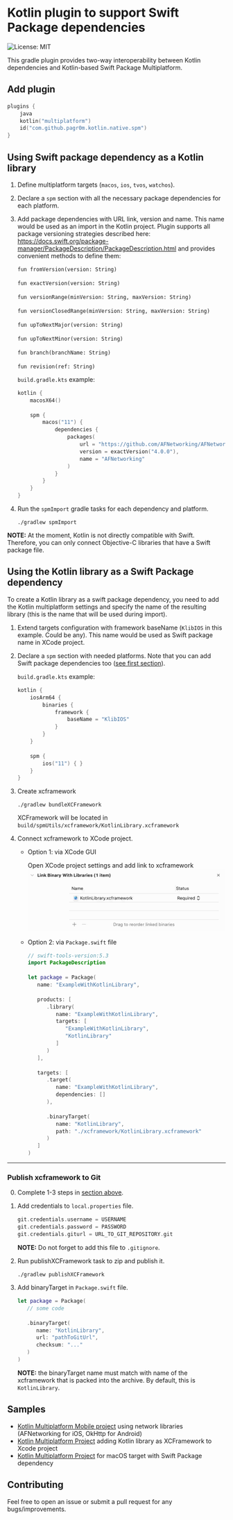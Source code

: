 # Kotlin plugin to support Swift Package dependencies

![License: MIT](https://img.shields.io/badge/License-MIT-blue.svg)

This gradle plugin provides two-way interoperability between Kotlin dependencies and Kotlin-based Swift Package
Multiplatform.

## Add plugin

[comment]: <> (To use the plugin add a dependency in the plugins section.)

```kotlin
plugins {
    java
    kotlin("multiplatform")
    id("com.github.pagr0m.kotlin.native.spm")
}
```

## Using Swift package dependency as a Kotlin library

1. Define multiplatform targets (`macos`, `ios`, `tvos`, `watchos`).
2. Declare a `spm` section with all the necessary package dependencies for each platform.
3. Add package dependencies with URL link, version and name. This name would be used as an import in the Kotlin project.
   Plugin supports all package versioning strategies described here: https://docs.swift.org/package-manager/PackageDescription/PackageDescription.html
   and provides convenient methods to define them:
   
   ```
   fun fromVersion(version: String)

   fun exactVersion(version: String)

   fun versionRange(minVersion: String, maxVersion: String)

   fun versionClosedRange(minVersion: String, maxVersion: String)

   fun upToNextMajor(version: String)

   fun upToNextMinor(version: String)

   fun branch(branchName: String)

   fun revision(ref: String)
   ```
   `build.gradle.kts` example:

   ```kotlin
   kotlin {
       macosX64()
   
       spm {
           macos("11") {
               dependencies {
                   packages(
                       url = "https://github.com/AFNetworking/AFNetworking.git",
                       version = exactVersion("4.0.0"),
                       name = "AFNetworking"
                   )
               }
           }
       }
   }
   ```

4. Run the `spmImport` gradle tasks for each dependency and platform.
   ```shell
   ./gradlew spmImport
   ```

**NOTE:** At the moment, Kotlin is not directly compatible with Swift. Therefore, you can only connect Objective-C
libraries that have a Swift package file.

## Using the Kotlin library as a Swift Package dependency

To create a Kotlin library as a swift package dependency, you need to add the Kotlin multiplatform settings and specify
the name of the resulting library (this is the name that will be used during import).

1. Extend targets configuration with framework baseName (`KlibIOS` in this example. Could be any). This name would be
   used as Swift package name in XCode project.
2. Declare a `spm` section with needed platforms. Note that you can add Swift package dependencies
   too ([see first section](#using-swift-package-dependency-as-a-kotlin-library)).

   `build.gradle.kts` example:

   ```kotlin
   kotlin {
       iosArm64 {
           binaries {
               framework {
                   baseName = "KlibIOS"
               }
           }
       }
   
       spm {
           ios("11") { }
       }
   }
   ```

3. Create xcframework
   ```shell
   ./gradlew bundleXCFramework
   ```
   XCFramework will be located in `build/spmUtils/xcframework/KotlinLibrary.xcframework`
4. Connect xcframework to XCode project.

    - Option 1: via XCode GUI

      Open XCode project settings and add link to xcframework
      ![XCode-import-XCFramework](./images/XCode-import-XCFramework.png)

    - Option 2: via `Package.swift` file

      ```swift
      // swift-tools-version:5.3 
      import PackageDescription

      let package = Package(
         name: "ExampleWithKotlinLibrary",

         products: [
            .library(
               name: "ExampleWithKotlinLibrary",
               targets: [
                  "ExampleWithKotlinLibrary",
                  "KotlinLibrary"
               ]
            )
         ],

         targets: [
            .target(
               name: "ExampleWithKotlinLibrary",
               dependencies: []
            ),

            .binaryTarget(
               name: "KotlinLibrary",
               path: "./xcframework/KotlinLibrary.xcframework"
            )
         ]
      )
      ```

--- 

### Publish xcframework to Git

0. Complete 1-3 steps in [section above](#using-the-kotlin-library-as-a-swift-package-dependency).
1. Add credentials to `local.properties` file.
   ```kotlin
   git.credentials.username = USERNAME
   git.credentials.password = PASSWORD
   git.credentials.giturl = URL_TO_GIT_REPOSITORY.git
   ```
   **NOTE:** Do not forget to add this file to `.gitignore`.

2. Run publishXCFramework task to zip and publish it.
   ```shell
   ./gradlew publishXCFramework
   ```

3. Add binaryTarget in `Package.swift` file.
      ```swift
      let package = Package(
         // some code
         
         .binaryTarget(
            name: "KotlinLibrary",
            url: "pathToGitUrl",
            checksum: "..."
         )
      )
      ```
   **NOTE:** the binaryTarget name must match with name of the xcframework that is packed into the archive. By default,
   this is `KotlinLibrary`.

## Samples
- [Kotlin Multiplatform Mobile project](https://github.com/PaGr0m/kmm-example-with-spm) using network libraries (AFNetworking for iOS, OkHttp for Android)
- [Kotlin Multiplatform Project](https://github.com/PaGr0m/kmp-example-macos-xcframework) adding Kotlin library as XCFramework to Xcode project
- [Kotlin Multiplatform Project](https://github.com/PaGr0m/kmp-example-with-spm) for macOS target with Swift Package dependency 

## Contributing

Feel free to open an issue or submit a pull request for any bugs/improvements.
